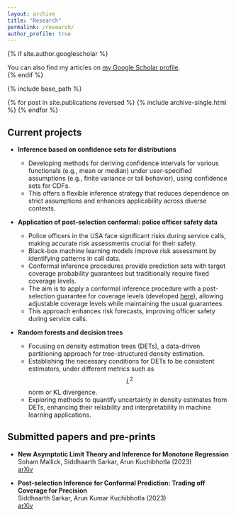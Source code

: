 ```yaml
---
layout: archive
title: "Research"
permalink: /research/
author_profile: true
---
```


{% if site.author.googlescholar %}
  <div class="wordwrap">You can also find my articles on <a href="{{site.author.googlescholar}}">my Google Scholar profile</a>.</div>
{% endif %}

{% include base_path %}

{% for post in site.publications reversed %}
  {% include archive-single.html %}
{% endfor %}



## Current projects

* **Inference based on confidence sets for distributions**
  * Developing methods for deriving confidence intervals for various functionals (e.g., mean or median) under user-specified assumptions (e.g., finite variance or tail behavior), using confidence sets for CDFs.
  * This offers a flexible inference strategy that reduces dependence on strict assumptions and enhances applicability across diverse contexts.

* **Application of post-selection conformal: police officer safety data**
  * Police officers in the USA face significant risks during service calls, making accurate risk assessments crucial for their safety.
  * Black-box machine learning models improve risk assessment by identifying patterns in call data.
  * Conformal inference procedures provide prediction sets with target coverage probability guarantees but traditionally require fixed coverage levels.
  * The aim is to apply a conformal inference procedure with a post-selection guarantee for coverage levels (developed [here](https://arxiv.org/abs/2304.06158)), allowing adjustable coverage levels while maintaining the usual guarantees.
  * This approach enhances risk forecasts, improving officer safety during service calls.



* **Random forests and decision trees**
  * Focusing on density estimation trees (DETs), a data-driven partitioning approach for tree-structured density estimation.
  * Establishing the necessary conditions for DETs to be consistent estimators, under different metrics such as $$L^2$$ norm or KL divergence.
  * Exploring methods to quantify uncertainty in density estimates from DETs, enhancing their reliability and interpretability in machine learning applications.


## Submitted papers and pre-prints
* **New Asymptotic Limit Theory and Inference for Monotone
Regression**<br />
Soham Mallick, Siddhaarth Sarkar, Arun Kuchibhotla (2023) <br />
 [arXiv](https://arxiv.org/pdf/2310.20058)

* **Post-selection Inference for Conformal Prediction: Trading off Coverage for Precision**<br /> Siddhaarth Sarkar, Arun Kumar Kuchibhotla (2023)<br />
[arXiv](https://arxiv.org/abs/2304.06158) 



